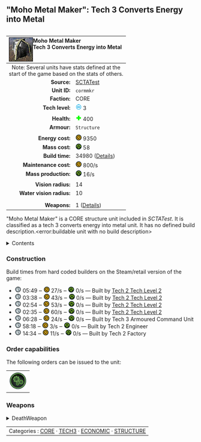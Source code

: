 "Moho Metal Maker": Tech 3 Converts Energy into Metal
----
<table align="right">
    <thead>
        <tr>
            <th align="left" colspan="2">
                <img align="left" title="Moho Metal Maker unit icon" src="icons/units/CORMMKR_icon.png" />Moho Metal Maker<br />Tech 3 Converts Energy into Metal
            </th>
        </tr>
    </thead>
    <tbody>
        <tr><td align="center" colspan="2">Note: Several units have stats defined at the<br />start of the game based on the stats of others.</td></tr>
        <tr>
            <td align="right"><strong>Source:</strong></td>
            <td><a href="SCTATest">SCTATest</a></td>
        </tr>
        <tr>
            <td align="right"><strong>Unit ID:</strong></td>
            <td><code>cormmkr</code></td>
        </tr>
        <tr>
            <td align="right"><strong>Faction:</strong></td>
            <td>CORE</td>
        </tr>
        <tr>
            <td align="right"><strong>Tech level:</strong></td>
            <td><img src="icons/T3.png" title="Tech 3" /> 3</td>
        </tr>
        <tr><td align="center" colspan="2"></td></tr>
        <tr>
            <td align="right"><strong>Health:</strong></td>
            <td><img src="icons/health.png" title="Health" /> 400</td>
        </tr>
        <tr>
            <td align="right"><strong>Armour:</strong></td>
            <td><code>Structure</code></td>
        </tr>
        <tr><td align="center" colspan="2"></td></tr>
        <tr>
            <td align="right"><strong>Energy cost:</strong></td>
            <td><img src="icons/energy.png" title="Energy" /> 9350</td>
        </tr>
        <tr>
            <td align="right"><strong>Mass cost:</strong></td>
            <td><img src="icons/mass.png" title="Mass" /> 58</td>
        </tr>
        <tr>
            <td align="right"><strong>Build time:</strong></td>
            <td>34980 (<a href="#construction">Details</a>)</td>
        </tr>
        <tr>
            <td align="right"><strong>Maintenance cost:</strong></td>
            <td><img src="icons/energy.png" title="Energy" /> 800/s</td>
        </tr>
        <tr>
            <td align="right"><strong>Mass production:</strong></td>
            <td><img src="icons/mass.png" title="Mass" /> 16/s</td>
        </tr>
        <tr><td align="center" colspan="2"></td></tr>
        <tr>
            <td align="right"><strong>Vision radius:</strong></td>
            <td>14</td>
        </tr>
        <tr>
            <td align="right"><strong>Water vision radius:</strong></td>
            <td>10</td>
        </tr>
        <tr><td align="center" colspan="2"></td></tr>
        <tr><td align="center" colspan="2"></td></tr>
        <tr>
            <td align="right"><strong>Weapons:</strong></td>
            <td>1 (<a href="#weapons">Details</a>)</td>
        </tr>
    </tbody>
</table>

"Moho Metal Maker" is a CORE structure unit included in *SCTATest*.
It is classified as a tech 3 converts energy into metal unit. It has no defined build description.<error:buildable unit with no build description>

<details>
<summary>Contents</summary>

1. – <a href="#construction">Construction</a>
2. – <a href="#order-capabilities">Order capabilities</a>
3. – <a href="#weapons">Weapons</a>
</details>

### Construction
Build times from hard coded builders on the Steam/retail version of the game:
* <img src="icons/time.png" title="Time" /> 05:49 ‒ <img src="icons/energy.png" title="Energy" /> 27/s ‒ <img src="icons/mass.png" title="Mass" /> 0/s — Built by <a href="CORACA">Tech 2 Tech Level 2</a>
* <img src="icons/time.png" title="Time" /> 03:38 ‒ <img src="icons/energy.png" title="Energy" /> 43/s ‒ <img src="icons/mass.png" title="Mass" /> 0/s — Built by <a href="CORACK">Tech 2 Tech Level 2</a>
* <img src="icons/time.png" title="Time" /> 02:54 ‒ <img src="icons/energy.png" title="Energy" /> 53/s ‒ <img src="icons/mass.png" title="Mass" /> 0/s — Built by <a href="CORACV">Tech 2 Tech Level 2</a>
* <img src="icons/time.png" title="Time" /> 02:35 ‒ <img src="icons/energy.png" title="Energy" /> 60/s ‒ <img src="icons/mass.png" title="Mass" /> 0/s — Built by <a href="CORACSUB">Tech 2 Tech Level 2</a>
* <img src="icons/time.png" title="Time" /> 06:28 ‒ <img src="icons/energy.png" title="Energy" /> 24/s ‒ <img src="icons/mass.png" title="Mass" /> 0/s — Built by Tech 3 Armoured Command Unit
* <img src="icons/time.png" title="Time" /> 58:18 ‒ <img src="icons/energy.png" title="Energy" /> 3/s ‒ <img src="icons/mass.png" title="Mass" /> 0/s — Built by Tech 2 Engineer
* <img src="icons/time.png" title="Time" /> 14:34 ‒ <img src="icons/energy.png" title="Energy" /> 11/s ‒ <img src="icons/mass.png" title="Mass" /> 0/s — Built by Tech 2 Factory

### Order capabilities
The following orders can be issued to the unit:
<table>
<td><img float="left" src="icons/orders/production.png" title="Production Toggle
Turn the selected units production capabilities on/off" /></td>
</table>

### Weapons
<details>
<summary>DeathWeapon</summary>
<p>
    <table>
        <tr>
            <td align="right"><strong>Damage:</strong></td>
            <td>1000</td>
        </tr>
        <tr>
            <td align="right"><strong>Damage radius:</strong></td>
            <td>5</td>
        </tr>
        <tr>
            <td align="right"><strong>Damage type:</strong></td>
            <td><code>Normal</code></td>
        </tr>
        <tr>
            <td align="right"><strong>Flags:</strong></td>
            <td>Damage friendly</td>
        </tr>
    </table>
</p>
</details>


<table align=center>
<td>Categories : <a href="_categories.CORE">CORE</a> · <a href="_categories.TECH3">TECH3</a> · <a href="_categories.ECONOMIC">ECONOMIC</a> · <a href="_categories.STRUCTURE">STRUCTURE</a>
